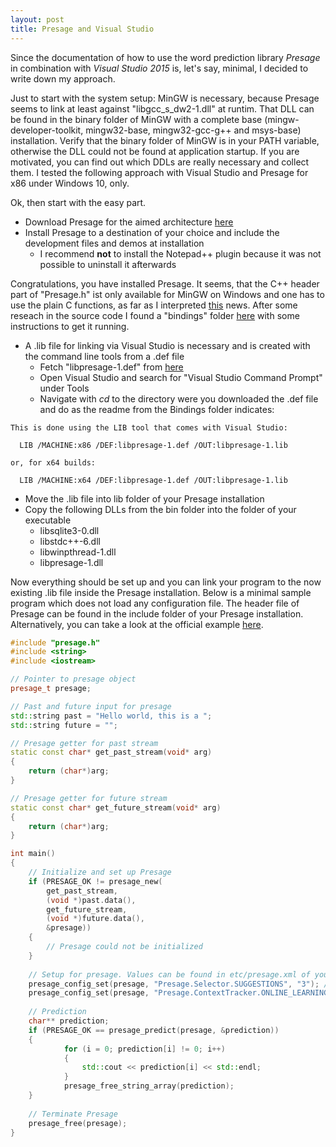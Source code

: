 ```yaml
---
layout: post
title: Presage and Visual Studio
---
```

Since the documentation of how to use the word prediction library *Presage* in combination with *Visual Studio 2015* is, let's say, minimal, I decided to write down my approach.

Just to start with the system setup: MinGW is necessary, because Presage seems to link at least against "libgcc_s_dw2-1.dll" at runtim. That DLL can be found in the binary folder of MinGW with a complete base (mingw-developer-toolkit, mingw32-base, mingw32-gcc-g++ and msys-base) installation. Verify that the binary folder of MinGW is in your PATH variable, otherwise the DLL could not be found at application startup. If you are motivated, you can find out which DDLs are really necessary and collect them. I tested the following approach with Visual Studio and Presage for x86 under Windows 10, only.

Ok, then start with the easy part.

- Download Presage for the aimed architecture [here](https://sourceforge.net/projects/presage/files/presage/)
- Install Presage to a destination of your choice and include the development files and demos at installation
  - I recommend **not** to install the Notepad++ plugin because it was not possible to uninstall it afterwards
	
Congratulations, you have installed Presage. It seems, that the C++ header part of "Presage.h" ist only available for MinGW on Windows and one has to use the plain C functions, as far as I interpreted [this](http://presage.sourceforge.net/?q=node/51) news. After some reseach in the source code I found a "bindings" folder [here](https://sourceforge.net/p/presage/presage/ci/master/tree/bindings/c/) with some instructions to get it running. 

- A .lib file for linking via Visual Studio is necessary and is created with the command line tools from a .def file
  - Fetch "libpresage-1.def" from [here](https://sourceforge.net/p/presage/presage/ci/master/tree/bindings/c/libpresage-1.def?format=raw)
  - Open Visual Studio and search for "Visual Studio Command Prompt" under Tools
  - Navigate with *cd* to the directory were you downloaded the .def file and do as the readme from the Bindings folder indicates:
 
```
This is done using the LIB tool that comes with Visual Studio:

  LIB /MACHINE:x86 /DEF:libpresage-1.def /OUT:libpresage-1.lib

or, for x64 builds:

  LIB /MACHINE:x64 /DEF:libpresage-1.def /OUT:libpresage-1.lib
```

  - Move the .lib file into lib folder of your Presage installation
- Copy the following DLLs from the bin folder into the folder of your executable
  - libsqlite3-0.dll
  - libstdc++-6.dll
  - libwinpthread-1.dll
  - libpresage-1.dll

Now everything should be set up and you can link your program to the now existing .lib file inside the Presage installation. Below is a minimal sample program which does not load any configuration file. The header file of Presage can be found in the include folder of your Presage installation. Alternatively, you can take a look at the official example [here](https://sourceforge.net/p/presage/presage/ci/master/tree/bindings/c/presage_c_demo.c).

```C++
#include "presage.h"
#include <string>
#include <iostream>

// Pointer to presage object
presage_t presage;

// Past and future input for presage
std::string past = "Hello world, this is a ";
std::string future = "";

// Presage getter for past stream
static const char* get_past_stream(void* arg)
{
	return (char*)arg;
}

// Presage getter for future stream
static const char* get_future_stream(void* arg)
{
	return (char*)arg;
}

int main()
{
	// Initialize and set up Presage
	if (PRESAGE_OK != presage_new(
		get_past_stream,
		(void *)past.data(),
		get_future_stream,
		(void *)future.data(),
		&presage))
	{
		// Presage could not be initialized
	}
	
	// Setup for presage. Values can be found in etc/presage.xml of your presage installation
	presage_config_set(presage, "Presage.Selector.SUGGESTIONS", "3"); // three suggestions are enough
	presage_config_set(presage, "Presage.ContextTracker.ONLINE_LEARNING", "no"); // disable learning
	
	// Prediction
	char** prediction;
	if (PRESAGE_OK == presage_predict(presage, &prediction))
	{
			for (i = 0; prediction[i] != 0; i++)
			{
				std::cout << prediction[i] << std::endl;
			}
			presage_free_string_array(prediction);
	}
	
	// Terminate Presage
	presage_free(presage);
}
```